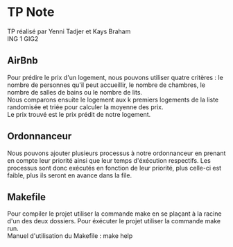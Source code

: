 # TP Note
TP réalisé par Yenni Tadjer et Kays Braham  
ING 1 GIG2

## AirBnb

Pour prédire le prix d'un logement, nous pouvons utiliser quatre critères : le nombre de personnes qu'il peut accueillir, le nombre de chambres, le nombre de salles de bains ou le nombre de lits.  
Nous comparons ensuite le logement aux k premiers logements de la liste randomisée et triée pour calculer la moyenne des prix.  
Le prix trouvé est le prix prédit de notre logement.

## Ordonnanceur

Nous pouvons ajouter plusieurs processus à notre ordonnanceur en prenant en compte leur priorité ainsi que leur temps d'éxécution respectifs.
Les processus sont donc exécutés en fonction de leur priorité, plus celle-ci est faible, plus ils seront en avance dans la file.

## Makefile

Pour compiler le projet utiliser la commande make en se plaçant à la racine d'un des deux dossiers.
Pour éxécuter le projet utiliser la commande make run.  
Manuel d'utilisation du Makefile : make help
